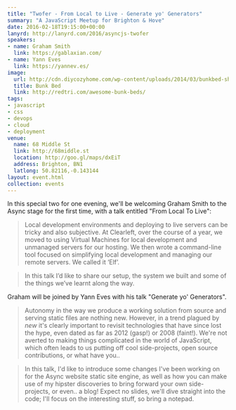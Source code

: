 ```yaml
---
title: "Twofer - From Local to Live - Generate yo' Generators"
summary: "A JavaScript Meetup for Brighton & Hove"
date: 2016-02-18T19:15:00+00:00
lanyrd: http://lanyrd.com/2016/asyncjs-twofer
speakers:
- name: Graham Smith
  link: https://gablaxian.com/
- name: Yann Eves
  link: https://yannev.es/
image:
  url: http://cdn.diycozyhome.com/wp-content/uploads/2014/03/bunkbed-shelf.jpg
  title: Bunk Bed
  link: http://redtri.com/awesome-bunk-beds/
tags:
- javascript
- css
- devops
- cloud
- deployment
venue:
  name: 68 Middle St
  link: http://68middle.st
  location: http://goo.gl/maps/dxEiT
  address: Brighton, BN1
  latlong: 50.82116,-0.143144
layout: event.html
collection: events
---
```


In this special two for one evening, we'll be welcoming Graham Smith to the Async stage for the first time, with a talk entitled "From Local To Live":

> Local development environments and deploying to live servers can be tricky and also subjective. At Clearleft, over the course of a year, we moved to using Virtual Machines for local development and unmanaged servers for our hosting. We then wrote a command-line tool focused on simplifying local development and managing our remote servers. We called it ‘Elf’.

> In this talk I’d like to share our setup, the system we built and some of the things we’ve learnt along the way.

Graham will be joined by Yann Eves with his talk "Generate yo' Generators".

> Autonomy in the way we produce a working solution from source and serving static files are nothing new. However, in a trend plagued by _new_ it's clearly important to revisit technologies that have since lost the hype, even dated as far as 2012 (gasp!) or 2008 (faint!). We're not averted to making things complicated in the world of JavaScript, which often leads to us putting off cool side-projects, open source contributions, or what have you..

> In this talk, I'd like to introduce some changes I've been working on for the Async website static site engine, as well as how you can make use of my hipster discoveries to bring forward your own side-projects, or even.. a blog! Expect no slides, we'll dive straight into the code; I'll focus on the interesting stuff, so bring a notepad.
